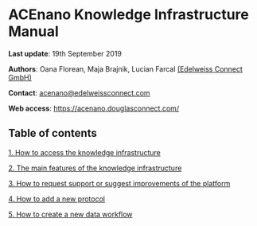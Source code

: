 # ACEnano Knowledge Infrastructure Manual
**Last update**: 19th September 2019

**Authors**: Oana Florean, Maja Brajnik, Lucian Farcal [(Edelweiss Connect GmbH)](https://edelweissconnect.com/)

**Contact**: acenano@edelweissconnect.com

**Web access**: https://acenano.douglasconnect.com/

## Table of contents
[1. How to access the knowledge infrastructure](https://github.com/NanoCommons/tutorials/blob/master/ACEnano%20manuals/2.%20How%20to%20access%20the%20knowledge%20infrastructure%3B%20The%20main%20features%20of%20the%20knowledge%20infrastructure%3B%20How%20to%20request%20support%20or%20suggest%20improvements%20of%20the%20platform.md)

[2. The main features of the knowledge infrastructure](https://github.com/NanoCommons/tutorials/blob/master/ACEnano%20manuals/2.%20How%20to%20access%20the%20knowledge%20infrastructure%3B%20The%20main%20features%20of%20the%20knowledge%20infrastructure%3B%20How%20to%20request%20support%20or%20suggest%20improvements%20of%20the%20platform.md)

[3. How to request support or suggest improvements of the platform](https://github.com/NanoCommons/tutorials/blob/master/ACEnano%20manuals/2.%20How%20to%20access%20the%20knowledge%20infrastructure%3B%20The%20main%20features%20of%20the%20knowledge%20infrastructure%3B%20How%20to%20request%20support%20or%20suggest%20improvements%20of%20the%20platform.md)

[4. How to add a new protocol](https://github.com/NanoCommons/tutorials/blob/master/ACEnano%20manuals/3.%20How%20to%20add%20a%20new%20protocol.md)

[5. How to create a new data workflow](https://github.com/NanoCommons/tutorials/blob/master/ACEnano%20manuals/4.%20How%20to%20create%20a%20new%20data%20workflow.md)

